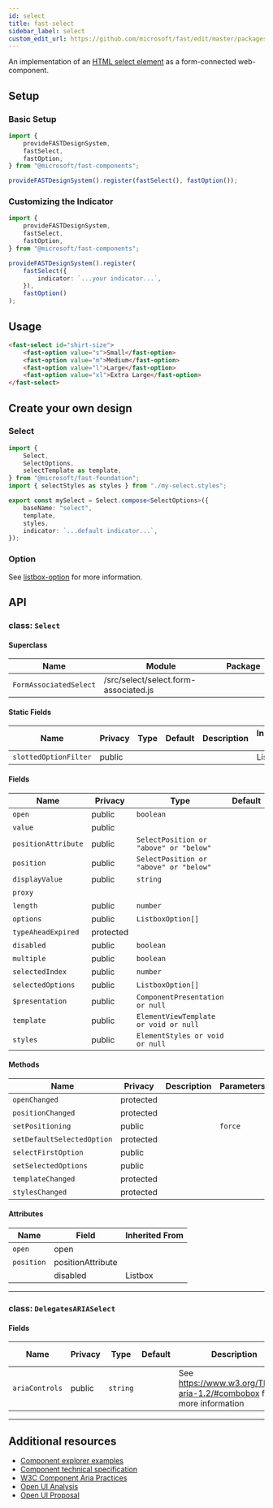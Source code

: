 ```yaml
---
id: select
title: fast-select
sidebar_label: select
custom_edit_url: https://github.com/microsoft/fast/edit/master/packages/web-components/fast-foundation/src/select/README.md
---
```


An implementation of an [HTML select element](https://developer.mozilla.org/en-US/docs/Web/HTML/Element/select) as a form-connected web-component.

## Setup

### Basic Setup

```ts
import {
    provideFASTDesignSystem,
    fastSelect,
    fastOption,
} from "@microsoft/fast-components";

provideFASTDesignSystem().register(fastSelect(), fastOption());
```

### Customizing the Indicator

```ts
import {
    provideFASTDesignSystem,
    fastSelect,
    fastOption,
} from "@microsoft/fast-components";

provideFASTDesignSystem().register(
    fastSelect({
        indicator: `...your indicator...`,
    }),
    fastOption()
);
```

## Usage

```html live
<fast-select id="shirt-size">
    <fast-option value="s">Small</fast-option>
    <fast-option value="m">Medium</fast-option>
    <fast-option value="l">Large</fast-option>
    <fast-option value="xl">Extra Large</fast-option>
</fast-select>
```

## Create your own design

### Select

```ts
import {
    Select,
    SelectOptions,
    selectTemplate as template,
} from "@microsoft/fast-foundation";
import { selectStyles as styles } from "./my-select.styles";

export const mySelect = Select.compose<SelectOptions>({
    baseName: "select",
    template,
    styles,
    indicator: `...default indicator...`,
});
```

### Option

See [listbox-option](/docs/components/listbox-option) for more information.

## API



### class: `Select`

#### Superclass

| Name                   | Module                                | Package |
| ---------------------- | ------------------------------------- | ------- |
| `FormAssociatedSelect` | /src/select/select.form-associated.js |         |

#### Static Fields

| Name                  | Privacy | Type | Default | Description | Inherited From |
| --------------------- | ------- | ---- | ------- | ----------- | -------------- |
| `slottedOptionFilter` | public  |      |         |             | Listbox        |

#### Fields

| Name                | Privacy   | Type                                   | Default | Description | Inherited From       |
| ------------------- | --------- | -------------------------------------- | ------- | ----------- | -------------------- |
| `open`              | public    | `boolean`                              |         |             |                      |
| `value`             | public    |                                        |         |             |                      |
| `positionAttribute` | public    | `SelectPosition or "above" or "below"` |         |             |                      |
| `position`          | public    | `SelectPosition or "above" or "below"` |         |             |                      |
| `displayValue`      | public    | `string`                               |         |             |                      |
| `proxy`             |           |                                        |         |             | FormAssociatedSelect |
| `length`            | public    | `number`                               |         |             | Listbox              |
| `options`           | public    | `ListboxOption[]`                      |         |             | Listbox              |
| `typeAheadExpired`  | protected |                                        |         |             | Listbox              |
| `disabled`          | public    | `boolean`                              |         |             | Listbox              |
| `multiple`          | public    | `boolean`                              |         |             | Listbox              |
| `selectedIndex`     | public    | `number`                               |         |             | Listbox              |
| `selectedOptions`   | public    | `ListboxOption[]`                      |         |             | Listbox              |
| `$presentation`     | public    | `ComponentPresentation or null`        |         |             | FoundationElement    |
| `template`          | public    | `ElementViewTemplate or void or null`  |         |             | FoundationElement    |
| `styles`            | public    | `ElementStyles or void or null`        |         |             | FoundationElement    |

#### Methods

| Name                       | Privacy   | Description | Parameters | Return | Inherited From    |
| -------------------------- | --------- | ----------- | ---------- | ------ | ----------------- |
| `openChanged`              | protected |             |            |        |                   |
| `positionChanged`          | protected |             |            |        |                   |
| `setPositioning`           | public    |             | `force`    | `void` |                   |
| `setDefaultSelectedOption` | protected |             |            | `void` |                   |
| `selectFirstOption`        | public    |             |            | `void` | Listbox           |
| `setSelectedOptions`       | public    |             |            |        | Listbox           |
| `templateChanged`          | protected |             |            | `void` | FoundationElement |
| `stylesChanged`            | protected |             |            | `void` | FoundationElement |

#### Attributes

| Name       | Field             | Inherited From |
| ---------- | ----------------- | -------------- |
| `open`     | open              |                |
| `position` | positionAttribute |                |
|            | disabled          | Listbox        |

<hr/>

### class: `DelegatesARIASelect`

#### Fields

| Name           | Privacy | Type     | Default | Description                                                             | Inherited From |
| -------------- | ------- | -------- | ------- | ----------------------------------------------------------------------- | -------------- |
| `ariaControls` | public  | `string` |         | See https://www.w3.org/TR/wai-aria-1.2/#combobox for more information |                |

<hr/>


## Additional resources

- [Component explorer examples](https://explore.fast.design/components/fast-select)
- [Component technical specification](https://github.com/microsoft/fast/blob/master/packages/web-components/fast-foundation/src/select/select.spec.md)
- [W3C Component Aria Practices](https://www.w3.org/TR/wai-aria-practices-1.1/#Listbox)
- [Open UI Analysis](https://open-ui.org/components/select.research)
- [Open UI Proposal](https://open-ui.org/components/select)
